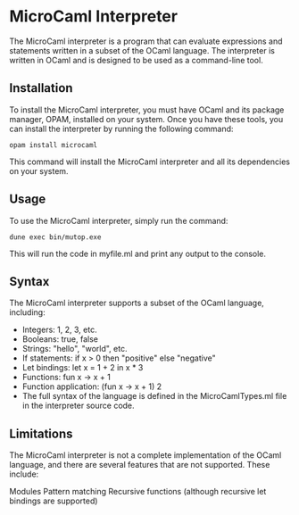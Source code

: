 # MicroCaml Interpreter
The MicroCaml interpreter is a program that can evaluate expressions and statements written in a subset of the OCaml language. The interpreter is written in OCaml and is designed to be used as a command-line tool.

## Installation
To install the MicroCaml interpreter, you must have OCaml and its package manager, OPAM, installed on your system. Once you have these tools, you can install the interpreter by running the following command:

```opam install microcaml```

This command will install the MicroCaml interpreter and all its dependencies on your system.

## Usage
To use the MicroCaml interpreter, simply run the command:

```dune exec bin/mutop.exe```

This will run the code in myfile.ml and print any output to the console.

## Syntax
The MicroCaml interpreter supports a subset of the OCaml language, including:

- Integers: 1, 2, 3, etc.
- Booleans: true, false
- Strings: "hello", "world", etc.
- If statements: if x > 0 then "positive" else "negative"
- Let bindings: let x = 1 + 2 in x * 3
- Functions: fun x -> x + 1
- Function application: (fun x -> x + 1) 2
- The full syntax of the language is defined in the MicroCamlTypes.ml file in the interpreter source code.

## Limitations
The MicroCaml interpreter is not a complete implementation of the OCaml language, and there are several features that are not supported. These include:

Modules
Pattern matching
Recursive functions (although recursive let bindings are supported)